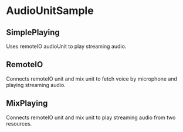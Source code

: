 # AudioUnitSample

## SimplePlaying
Uses remoteIO audioUnit to play streaming audio.

## RemoteIO
Connects remoteIO unit and mix unit to fetch voice by microphone and playing streaming audio.

## MixPlaying
Connects remoteIO unit and mix unit to play streaming audio from two resources.
